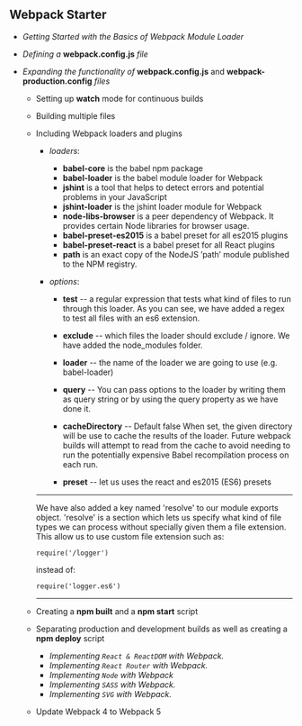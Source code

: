 ## Webpack Starter
- *Getting Started with the Basics of Webpack Module Loader*

- *Defining a* **webpack.config.js** *file*

- *Expanding the functionality of* **webpack.config.js** and **webpack-production.config** *files*

  - Setting up **watch** mode for continuous builds

  - Building multiple files

  - Including Webpack loaders and plugins
    - *loaders*:
      - **babel-core** is the babel npm package
      - **babel-loader** is the babel module loader for Webpack
      - **jshint** is a tool that helps to detect errors and potential problems in your JavaScript
      - **jshint-loader** is the jshint loader module for Webpack
      - **node-libs-browser** is a peer dependency of Webpack. It provides certain Node libraries for browser usage.
      - **babel-preset-es2015** is a babel preset for all es2015 plugins
      - **babel-preset-react** is a babel preset for all React plugins
      - **path** is an exact copy of the NodeJS ’path’ module published to the NPM registry.

    - *options*:
        - **test** -- a regular expression that tests what kind of files to run through this loader. 
        	As you can see, we have added a regex to test all files with an es6 extension.

        - **exclude** -- which files the loader should exclude / ignore. 
        	We have added the node_modules folder.

        - **loader** -- the name of the loader we are going to use (e.g. babel-loader)

        - **query** -- 
        	You can pass options to the loader by writing them as query string or by using the query property as we have done it.

        - **cacheDirectory** -- Default false 
        	When set, the given directory will be use to cache the results of the loader. 
        	Future webpack builds will attempt to read from the cache to avoid needing to run the potentially expensive Babel recompilation process on each run.

        - **preset** -- let us uses the react and es2015 (ES6) presets
    ***
    We have also added a key named 'resolve' to our module exports object. 
    'resolve' is a section which lets us specify what kind of file types we can process without specially given them a file extension. 
    This allow us to use custom file extension such as:

    ```
    require('/logger')
    ```
    instead of:
    ```
    require('logger.es6') 
    ```
    ***
  - Creating a **npm built** and a **npm start** script

  - Separating production and development builds as well as creating a **npm deploy** script

	- *Implementing `React & ReactDOM` with Webpack.*
	- *Implementing `React Router` with Webpack.*
	- *Implementing `Node` with Webpack*
	- *Implementing `SASS` with Webpack.*
	- *Implementing `SVG` with Webpack.*
  - Update Webpack 4 to Webpack 5 

